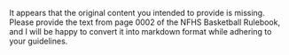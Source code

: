 It appears that the original content you intended to provide is missing. Please provide the text from page 0002 of the NFHS Basketball Rulebook, and I will be happy to convert it into markdown format while adhering to your guidelines.